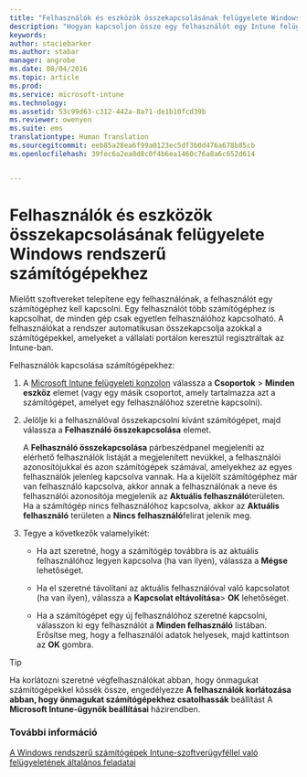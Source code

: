 ```yaml
---
title: "Felhasználók és eszközök összekapcsolásának felügyelete Windows rendszerű számítógépekhez | Microsoft Intune"
description: "Hogyan kapcsoljon össze egy felhasználót egy Intune felügyelte Windows rendszerű számítógéppel."
keywords: 
author: staciebarker
ms.author: stabar
manager: angrobe
ms.date: 08/04/2016
ms.topic: article
ms.prod: 
ms.service: microsoft-intune
ms.technology: 
ms.assetid: 53c99d63-c312-442a-8a71-de1b10fcd39b
ms.reviewer: owenyen
ms.suite: ems
translationtype: Human Translation
ms.sourcegitcommit: eeb85a28ea6f99a0123ec5df3b0d476a678b85cb
ms.openlocfilehash: 39fec6a2ea8d8c0f4b6ea1460c76a8a6c652d614


---
```


# <a name="manage-user-device-linking-for-windows-pcs"></a>Felhasználók és eszközök összekapcsolásának felügyelete Windows rendszerű számítógépekhez
Mielőtt szoftvereket telepítene egy felhasználónak, a felhasználót egy számítógéphez kell kapcsolni. Egy felhasználót több számítógéphez is kapcsolhat, de minden gép csak egyetlen felhasználóhoz kapcsolható. A felhasználókat a rendszer automatikusan összekapcsolja azokkal a számítógépekkel, amelyeket a vállalati portálon keresztül regisztráltak az Intune-ban.

Felhasználók kapcsolása számítógépekhez:

1.  A [Microsoft Intune felügyeleti konzolon](https://manage.microsoft.com/) válassza a **Csoportok** &gt; **Minden eszköz** elemet (vagy egy másik csoportot, amely tartalmazza azt a számítógépet, amelyet egy felhasználóhoz szeretne kapcsolni).

2.  Jelölje ki a felhasználóval összekapcsolni kívánt számítógépet, majd válassza a **Felhasználó összekapcsolása** elemet.

    A **Felhasználó összekapcsolása** párbeszédpanel megjeleníti az elérhető felhasználók listáját a megjelenített nevükkel, a felhasználói azonosítójukkal és azon számítógépek számával, amelyekhez az egyes felhasználók jelenleg kapcsolva vannak. Ha a kijelölt számítógéphez már van felhasználó kapcsolva, akkor annak a felhasználónak a neve és felhasználói azonosítója megjelenik az **Aktuális felhasználó**területen. Ha a számítógép nincs felhasználóhoz kapcsolva, akkor az **Aktuális felhasználó** területen a **Nincs felhasználó**felirat jelenik meg.

3.  Tegye a következők valamelyikét:

    -   Ha azt szeretné, hogy a számítógép továbbra is az aktuális felhasználóhoz legyen kapcsolva (ha van ilyen), válassza a **Mégse** lehetőséget.

    -   Ha el szeretné távolítani az aktuális felhasználóval való kapcsolatot (ha van ilyen), válassza a **Kapcsolat eltávolítása**&gt; **OK** lehetőséget.

    -   Ha a számítógépet egy új felhasználóhoz szeretné kapcsolni, válasszon ki egy felhasználót a **Minden felhasználó** listában. Erősítse meg, hogy a felhasználói adatok helyesek, majd kattintson az **OK** gombra.

> [!TIP]
> Ha korlátozni szeretné végfelhasználókat abban, hogy önmagukat számítógépekkel kössék össze, engedélyezze **A felhasználók korlátozása abban, hogy önmagukat számítógépekhez csatolhassák** beállítást A **Microsoft Intune-ügynök beállításai** házirendben.

### <a name="see-also"></a>További információ

[A Windows rendszerű számítógépek Intune-szoftverügyféllel való felügyeletének általános feladatai](common-windows-pc-management-tasks-with-the-microsoft-intune-computer-client.md)


<!--HONumber=Nov16_HO4-->


